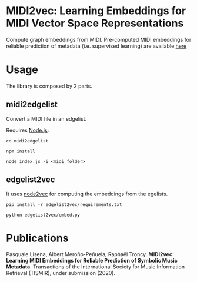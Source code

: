MIDI2vec: Learning Embeddings for MIDI Vector Space Representations
===================================================================

Compute graph embeddings from MIDI. Pre-computed MIDI embeddings for reliable prediction of metadata (i.e. supervised learning) are available [here](https://github.com/pasqLisena/midi-embs)


# Usage

The library is composed by 2 parts.

## midi2edgelist

Convert a MIDI file in an edgelist.

Requires [Node.js](https://nodejs.org/en/): 


    cd midi2edgelist
    
    npm install

    node index.js -i <midi_folder>


## edgelist2vec

It uses [node2vec](https://cs.stanford.edu/people/jure/pubs/node2vec-kdd16.pdf) for computing the embeddings from the egelists.

    pip install -r edgelist2vec/requirements.txt

    python edgelist2vec/embed.py

# Publications

Pasquale Lisena, Albert Meroño-Peñuela, Raphaël Troncy. **MIDI2vec: Learning MIDI Embeddings for
Reliable Prediction of Symbolic Music Metadata**. Transactions of the International Society for Music
Information Retrieval (TISMIR), under submission (2020).
